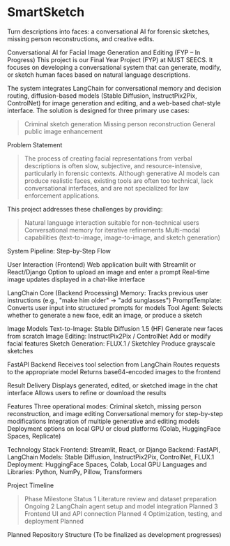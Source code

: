 # SmartSketch
Turn descriptions into faces: a conversational AI for forensic sketches, missing person reconstructions, and creative edits.

Conversational AI for Facial Image Generation and Editing (FYP – In Progress)
This project is our Final Year Project (FYP) at NUST SEECS. It focuses on developing a conversational system that can generate, modify, or sketch human faces based on natural language descriptions.

The system integrates LangChain for conversational memory and decision routing, diffusion-based models (Stable Diffusion, InstructPix2Pix, ControlNet) for image generation and editing, and a web-based chat-style interface.
The solution is designed for three primary use cases:

> Criminal sketch generation
> Missing person reconstruction
> General public image enhancement

Problem Statement
> The process of creating facial representations from verbal descriptions is often slow, subjective, and resource-intensive, particularly in forensic contexts.
> Although generative AI models can produce realistic faces, existing tools are often too technical, lack conversational interfaces, and are not specialized for law enforcement applications.

This project addresses these challenges by providing:

> Natural language interaction suitable for non-technical users
> Conversational memory for iterative refinements
> Multi-modal capabilities (text-to-image, image-to-image, and sketch generation)

System Pipeline: Step-by-Step Flow

User Interaction (Frontend)
  Web application built with Streamlit or React/Django
  Option to upload an image and enter a prompt
  Real-time image updates displayed in a chat-like interface

LangChain Core (Backend Processing)
  Memory: Tracks previous user instructions (e.g., "make him older" → "add sunglasses")
  PromptTemplate: Converts user input into structured prompts for models
  Tool Agent: Selects whether to generate a new face, edit an image, or produce a sketch

Image Models
  Text-to-Image:	Stable Diffusion 1.5 (HF)	Generate new faces from scratch
  Image Editing:	InstructPix2Pix / ControlNet	Add or modify facial features
  Sketch Generation:	FLUX.1 / Sketchley	Produce grayscale sketches

FastAPI Backend
  Receives tool selection from LangChain
  Routes requests to the appropriate model
  Returns base64-encoded images to the frontend

Result Delivery
  Displays generated, edited, or sketched image in the chat interface
  Allows users to refine or download the results

Features
  Three operational modes: Criminal sketch, missing person reconstruction, and image editing
  Conversational memory for step-by-step modifications
  Integration of multiple generative and editing models
  Deployment options on local GPU or cloud platforms (Colab, HuggingFace Spaces, Replicate)

Technology Stack
  Frontend: Streamlit, React, or Django
  Backend: FastAPI, LangChain
  Models: Stable Diffusion, InstructPix2Pix, ControlNet, FLUX.1
  Deployment: HuggingFace Spaces, Colab, Local GPU
  Languages and Libraries: Python, NumPy, Pillow, Transformers

Project Timeline
> Phase	Milestone	Status
  1	Literature review and dataset preparation	Ongoing
  2	LangChain agent setup and model integration	Planned
  3	Frontend UI and API connection	Planned
  4	Optimization, testing, and deployment	Planned

Planned Repository Structure
(To be finalized as development progresses)

